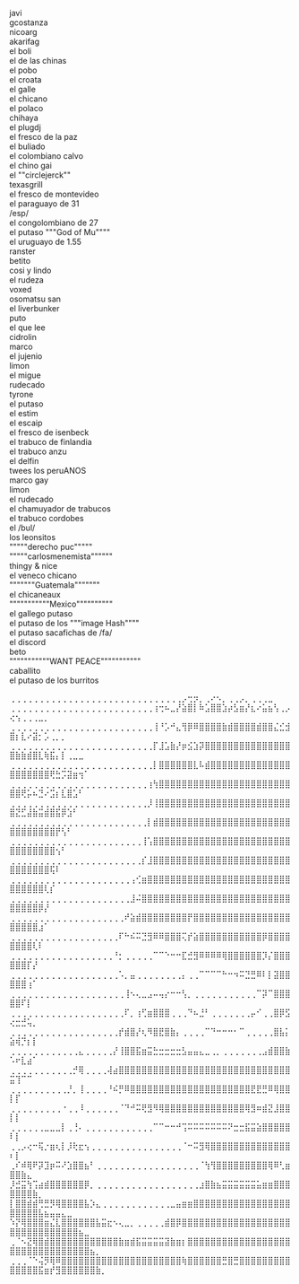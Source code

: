 javi  
gcostanza  
nicoarg  
akarifag  
el boli  
el de las chinas  
el pobo  
el croata  
el galle  
el chicano  
el polaco  
chihaya  
el plugdj  
el fresco de la paz  
el buliado  
el colombiano calvo  
el chino gai  
el ""circlejerck""  
texasgrill  
el fresco de montevideo  
el paraguayo de 31  
/esp/  
el congolombiano de 27  
el putaso """God of Mu""""  
el uruguayo de 1.55  
ranster  
betito  
cosi y lindo  
el rudeza  
voxed  
osomatsu san  
el liverbunker  
puto  
el que lee  
cidrolin  
marco  
el jujenio  
limon  
el migue  
rudecado  
tyrone  
el putaso  
el estim  
el escaip  
el fresco de isenbeck  
el trabuco de finlandia  
el trabuco anzu  
el delfin  
twees
los peruANOS  
marco gay  
limon  
el rudecado  
el chamuyador de trabucos  
el trabuco cordobes  
el /bul/  
los leonsitos  
"""""derecho puc"""""  
"""""carlosmenemista""""""  
thingy & nice  
el veneco chicano  
"""""""Guatemala"""""""  
el chicaneaux  
"""""""""""Mexico""""""""""  
el gallego putaso  
el putaso de los """image Hash""""  
el putaso sacafichas de /fa/  
el discord  
beto  
"""""""""""WANT PEACE"""""""""""  
caballito  
el putaso de los burritos  



⢀⢀⢀⢀⢀⢀⢀⢀⢀⢀⢀⢀⢀⢀⢀⢀⢀⢀⢀⢀⢀⢀⢀⢀⢀⢀⢀⢀⢀⢀⡠⢒⡲⡀⢀⠔⠢⡀⢀⢀⡠⡀⢀⢀⢀⣀  
⢀⢀⢀⢀⢀⢀⢀⢀⢀⢀⢀⢀⢀⢀⢀⢀⢀⢀⢀⢀⢀⢀⢀⢀⢀⢰⢒⠦⣀⡜⣵⣿⡇⠷⣡⣿⣿⣱⡴⣣⣶⡜⣆⠔⣥⣦⢣⢀⡠⢔⢢⢀⢀⢀⣀⡀  
⢀⢀⢀⢀⢀⢀⢀⢀⢀⢀⢀⢀⢀⢀⢀⢀⢀⢀⢀⢀⢀⢀⢀⢀⢀⢸⠘⡡⠚⣄⢻⡿⠿⣿⣿⣿⣿⣷⣾⣿⣿⣿⣿⣾⣿⣿⣌⣊⣺⣿⡆⣇⠔⣽⡂⡡⢀⡀⡀  
⢀⢀⢀⢀⢀⢀⢀⢀⢀⢀⢀⢀⢀⢀⢀⢀⢀⢀⢀⢀⢀⢀⢀⢀⢀⡏⣸⣡⣷⡜⡶⣪⣱⡽⣿⣿⣿⣿⣿⣿⣿⣿⣿⣿⣿⣿⣿⣿⣿⣿⣷⣷⣾⣿⣇⢷⣯⡄⡇⢀⣀⣀  
⢀⢀⢀⢀⢀⢀⢀⢀⢀⢀⢀⢀⢀⢀⢀⢀⢀⢀⢀⢀⢀⢀⢀⢀⢀⡇⣿⣿⣿⣿⣿⣿⣇⠧⣾⣿⣿⣿⣿⣿⣿⣿⣿⣿⣿⣿⣿⣿⣿⣿⣿⣿⣿⣿⣿⣿⢟⣓⡩⣽⣶⢲⠁  
⢀⢀⢀⢀⢀⢀⢀⢀⢀⢀⢀⢀⢀⢀⢀⢀⢀⢀⢀⢀⢀⢀⢀⢀⢰⢳⣿⣿⣿⣿⣿⣿⣿⣿⣿⣿⣿⣿⣿⣿⣿⣿⣿⣿⣿⣿⣿⣿⣿⣿⣿⢟⡥⠦⣙⠔⣩⡆⣇⣿⣡⠃  
⢀⢀⢀⢀⢀⢀⢀⢀⢀⢀⢀⢀⢀⢀⢀⢀⢀⢀⢀⢀⢀⢀⢀⢀⡸⢸⣿⣿⣿⣿⣿⣿⣿⣿⣿⣿⣿⣿⣿⣿⣿⣿⣿⣿⣿⣿⣿⣿⣿⣿⣝⣋⣼⣷⣭⣾⣿⣯⡿⣱⠃  
⢀⢀⢀⢀⢀⢀⢀⢀⢀⢀⢀⢀⢀⢀⢀⢀⢀⢀⢀⢀⢀⢀⢀⢀⡇⣾⣿⣿⣿⣿⣿⣿⣿⣿⣿⣿⣿⣿⣿⣿⣿⣿⣿⣿⣿⣿⣿⣿⣿⣿⣿⣿⣿⣿⣿⣿⣿⡟⢣⠃  
⢀⢀⢀⢀⢀⢀⢀⢀⢀⢀⢀⢀⢀⢀⢀⢀⢀⢀⢀⢀⢀⢀⢀⢸⢡⣿⣿⣿⣿⣿⣿⣿⣿⣿⣿⣿⣿⣿⣿⣿⣿⣿⣿⣿⣿⣿⣿⣿⣿⣿⣿⣿⣿⣿⣿⣿⣿⢢⠃  
⢀⢀⢀⢀⢀⢀⢀⢀⢀⢀⢀⢀⢀⢀⢀⢀⢀⢀⢀⢀⢀⢀⢀⡎⣸⣿⣿⣿⣿⣿⣿⣿⣿⣿⣿⣿⣿⣿⣿⣿⣿⣿⣿⣿⣿⣿⣿⣿⣿⣿⣿⣿⣿⣿⣿⣿⢯⠇  
⢀⢀⢀⢀⢀⢀⢀⢀⢀⢀⢀⢀⢀⢀⢀⢀⢀⢀⢀⢀⢀⢠⢊⣶⣿⣿⣿⣿⣿⣿⣿⣿⣿⣿⣿⣿⣿⣿⣿⣿⣿⣿⣿⣿⣿⣿⣿⣿⣿⣿⣿⣿⣿⣿⣿⢇⡎  
⢀⢀⢀⢀⢀⢀⢀⢀⢀⢀⢀⢀⢀⢀⢀⢀⢀⢀⢀⢀⢀⣸⠬⣿⣿⣿⣿⣿⣿⣿⣿⣿⣿⣿⣿⣿⣿⣿⣿⣿⣿⣿⣿⣿⣿⣿⣿⣿⣿⣿⣿⣿⣿⣿⡿⡜  
⢀⢀⢀⢀⢀⢀⢀⢀⢀⢀⢀⢀⢀⢀⢀⢀⢀⢀⢀⢀⠞⣵⣾⣿⣿⣿⣿⣿⣿⣿⣿⡟⣿⣿⣿⣿⣿⣿⣿⣿⣿⣿⣿⣿⣿⣿⣿⣿⣿⣿⣿⣿⣿⣿⣰⠁  
⢀⢀⢀⢀⢀⢀⢀⢀⢀⢀⢀⢀⢀⢀⢀⢀⢀⢀⢀⠏⠓⠮⠭⣙⣻⠿⠿⣿⣿⣿⢍⡞⣵⣿⣿⣿⣿⣿⣿⣿⣿⣿⣿⣿⡿⣿⣿⣿⣿⣿⣿⣿⣿⢇⠇  
⢀⢀⢀⢀⢀⢀⢀⢀⢀⢀⢀⢀⢀⢀⢀⢀⢀⢀⠘⡂⢀⢀⢀⢀⢀⠉⠉⠑⠒⠒⣏⣚⣻⠿⠿⠿⠿⢿⣿⣿⣿⣿⣿⣿⡹⡌⣿⣿⣿⣿⣿⣿⡏⡜  
⢀⢀⢀⢀⢀⢀⢀⢀⢀⢀⢀⢀⢀⢀⢀⢀⢀⢀⢀⠡⡀⣤⢀⢀⢀⢀⢀⢀⢀⢀⡄⢀⢀⠉⠉⠉⠉⠓⠒⠲⠭⣙⣛⠿⠇⡇⣽⣿⣿⣿⣿⣿⢰⠁  
⢀⢀⢀⢀⢀⢀⢀⢀⢀⢀⢀⢀⢀⢀⢀⢀⢀⢀⢀⢀⢸⠢⢄⣀⣠⠤⢤⡔⠒⠒⢣⡀⢀⢀⢀⢀⢀⢀⢀⢀⢀⢀⢀⠉⡽⠉⣿⣿⣿⣿⣿⠏⡇  
⢀⢀⢀⢀⢀⢀⢀⢀⢀⢀⢀⢀⢀⢀⢀⢀⢀⢀⢀⢀⠏⡀⢰⢋⣶⣿⣿⣿⢀⢀⢀⠙⠦⣘⠃⢀⢀⢀⢀⢀⢀⢀⡤⠊⢀⢀⣿⡿⣫⢔⣒⣚⢥⡀  
⢀⢀⢀⢀⢀⢀⢀⢀⢀⢀⢀⢀⢀⢀⢀⢀⢀⢀⢀⡞⣾⣿⡜⢆⠻⣿⣟⣿⣷⡄⢀⢀⢀⢀⠉⠙⠒⠒⠒⠂⠉⢀⢀⢀⢀⢀⣿⣧⡅⣵⢾⡙⡆⡇  
⢀⢀⢀⢀⢀⢀⢀⢀⢀⢀⢀⢀⣄⢀⢀⢀⢀⢀⡜⢸⣿⣿⣯⣶⣭⣓⣒⣒⣒⣒⣣⣤⣤⣄⣀⢀⡀⢀⢀⢀⢀⢀⢀⢀⣠⣾⣿⣿⣷⠡⠖⣇⣴⠁  
⢀⢀⢀⢀⢀⢀⢀⢀⢀⢀⢀⡚⢿⢀⢀⢀⢀⢼⣴⣿⣿⣿⣿⣿⣿⣿⣿⣿⣿⣿⣿⣿⣿⣿⣿⣿⣿⣿⣿⣿⣿⣿⣿⣿⣿⣿⣿⣿⣿⣭⢹⠉⠉  
⢀⢀⢀⢀⢀⢀⢀⢀⢀⢀⡘⡀⢸⢀⢀⢀⢀⠘⠮⡛⠿⣿⣿⣿⣿⣿⣿⣿⣿⣿⣿⣿⣿⣿⣿⣿⣿⣿⣿⣿⣿⣿⣟⣟⣛⠿⢿⣿⣿⡇⡏  
⢀⢀⢀⢀⢀⢀⢀⢀⢀⠐⢀⢀⠸⢀⢀⢀⢀⢀⢀⠈⠙⠚⠭⢟⣻⠻⢿⣿⣿⣿⣿⣿⣿⣿⣿⣿⣿⣿⣿⣿⣿⢿⣻⠶⣾⣝⣸⣿⣿⡇⡇  
⢀⢀⢀⢀⢀⢀⣀⣀⣀⡇⢀⢘⠄⢀⢀⢀⢀⢀⢀⢀⢀⢀⢀⢀⢀⠉⠉⠒⠒⠚⢩⠭⠭⠭⠭⠭⠭⠭⠝⣒⣒⣯⣭⣵⣿⣿⣿⣿⣿⠇⡇  
⢀⢀⡠⢔⠒⢯⡐⣶⢆⡇⡸⢗⣖⢢⢀⢀⢀⢀⢀⢀⢀⢀⢀⢀⢀⢀⢀⢀⢀⢀⠈⠒⠭⣻⢿⣿⣿⣿⣿⣿⣿⣿⣿⣿⣿⣿⣿⣿⣿⠆⡇  
⢀⠎⠾⢿⠟⡽⣹⡶⠭⠜⣱⣿⣿⣦⠃⢀⢀⢀⢀⢀⢀⢀⢀⢀⢀⢀⢀⢀⢀⢀⢀⢀⢀⠈⢳⢻⣿⣿⣿⣿⣿⣿⣿⣿⣿⢿⠿⢃⣶⣿⣿⣷⣄  
⡸⣚⣭⢳⢩⣴⣾⣿⣿⣿⣿⣿⣿⡿⡀⢀⢀⢀⢀⢀⢀⢀⢀⢀⢀⢀⢀⢀⢀⢀⢀⢀⢀⣰⣿⣷⣦⣭⣭⣭⣭⣭⣭⣥⣶⣶⣿⣿⣿⣿⣿⣿⣿⣷⡀  
⡇⣿⣿⣾⣾⢛⣛⡻⢿⣿⣿⣿⣿⣧⡱⣄⢀⢀⢀⢀⢀⢀⢀⢀⢀⢀⢀⢀⣀⣤⣶⣶⣿⣿⣿⣿⣿⣿⣿⣿⣿⣿⣿⣿⣿⣿⣿⣿⣿⣿⣿⣿⣿⣿⣧⣦⣤⣤⣄⣀  
⠱⡝⢿⣿⣿⣿⣶⣌⣇⣿⣿⣿⣿⣿⣿⣧⣭⣖⠢⢄⣀⡀⢀⢀⢀⢀⢀⣾⣿⡿⣿⣿⣿⣿⣿⣿⣿⣿⣿⣿⣿⣿⣿⣿⣿⣿⣿⣿⣿⣿⣿⣿⣿⣿⣿⣿⣿⣿⣿⣿⣿⣦⣀  
⢀⠈⠢⣝⢿⣿⣾⣿⣿⣿⣿⣿⣿⣿⣿⣿⣿⣿⣿⣷⣶⣾⣯⣭⣭⣭⣭⣽⣷⣶⡆⣿⣿⣿⣿⣿⣿⣿⣿⣿⣿⣿⣿⣿⣿⣿⣿⣿⣿⣿⣿⣿⣿⣿⣿⣿⣿⣿⣿⣿⣿⣿⣿⣦⡀  
⢀⢀⢀⠈⠑⢬⡻⢿⠿⣿⣿⣿⣿⣿⣿⣿⣿⣿⣿⣿⣿⣿⣿⣿⣿⣿⣿⣿⣿⣿⢷⣿⣿⣿⣿⣿⣿⣛⣿⣛⣿⣿⣿⣿⣿⣿⣿⣿⣿⣿⣿⣿⣿⣿⣯⣶⡞⣻⣿⣿⣿⣿⣿⣿⣷⡀  

